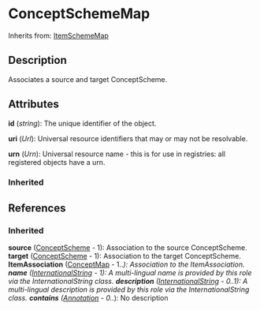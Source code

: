 
# ConceptSchemeMap

Inherits from: [ItemSchemeMap](ItemSchemeMap.md)



## Description

Associates a source and target ConceptScheme.


## Attributes

**id** (*string*): The unique identifier of the object.

**uri** (*Url*): Universal resource identifiers that may or may not be resolvable.

**urn** (*Urn*): Universal resource name - this is for use in registries: all registered objects have a urn.

### Inherited



## References

### Inherited

**source** ([ConceptScheme](../ConceptSchemes/ConceptScheme.md) - 1): Association to the source ConceptScheme.
**target** ([ConceptScheme](../ConceptSchemes/ConceptScheme.md) - 1): Association to the target ConceptScheme.
**ItemAssociation** ([ConceptMap](ConceptMap.md) - 1..*): Association to the ItemAssociation.
**name** ([InternationalString](../Base/InternationalString.md) - 1): A multi-lingual name is provided by this role via the InternationalString class.
**description** ([InternationalString](../Base/InternationalString.md) - 0..1): A multi-lingual description is provided by this role via the InternationalString class.
**contains** ([Annotation](../Base/Annotation.md) - 0..*): No description



